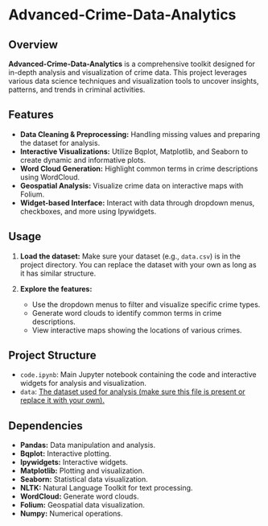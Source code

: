 # Advanced-Crime-Data-Analytics

## Overview

**Advanced-Crime-Data-Analytics** is a comprehensive toolkit designed for in-depth analysis and visualization of crime data. This project leverages various data science techniques and visualization tools to uncover insights, patterns, and trends in criminal activities.

## Features

- **Data Cleaning & Preprocessing:** Handling missing values and preparing the dataset for analysis.
- **Interactive Visualizations:** Utilize Bqplot, Matplotlib, and Seaborn to create dynamic and informative plots.
- **Word Cloud Generation:** Highlight common terms in crime descriptions using WordCloud.
- **Geospatial Analysis:** Visualize crime data on interactive maps with Folium.
- **Widget-based Interface:** Interact with data through dropdown menus, checkboxes, and more using Ipywidgets.

## Usage

1. **Load the dataset:**
    Make sure your dataset (e.g., `data.csv`) is in the project directory. You can replace the dataset with your own as long as it has similar structure.

2. **Explore the features:**
    - Use the dropdown menus to filter and visualize specific crime types.
    - Generate word clouds to identify common terms in crime descriptions.
    - View interactive maps showing the locations of various crimes.

## Project Structure

- `code.ipynb`: Main Jupyter notebook containing the code and interactive widgets for analysis and visualization.
- `data`: [The dataset used for analysis (make sure this file is present or replace it with your own).](https://data.cityofchicago.org/Public-Safety/Crimes-2001-to-Present/ijzp-q8t2/data_preview)

## Dependencies

- **Pandas:** Data manipulation and analysis.
- **Bqplot:** Interactive plotting.
- **Ipywidgets:** Interactive widgets.
- **Matplotlib:** Plotting and visualization.
- **Seaborn:** Statistical data visualization.
- **NLTK:** Natural Language Toolkit for text processing.
- **WordCloud:** Generate word clouds.
- **Folium:** Geospatial data visualization.
- **Numpy:** Numerical operations.
